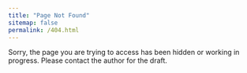 ```yaml
---
title: "Page Not Found"
sitemap: false
permalink: /404.html
---
```



Sorry, the page you are trying to access has been hidden or working in progress. Please contact the author for the draft.